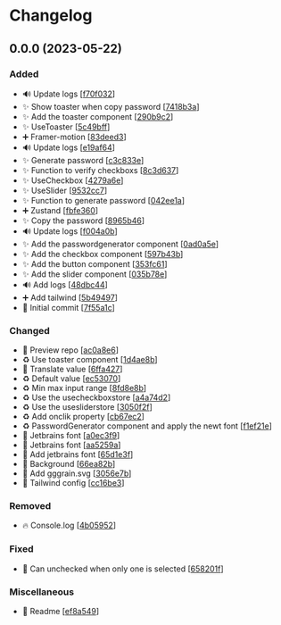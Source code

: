 # Changelog

<a name="0.0.0"></a>
## 0.0.0 (2023-05-22)

### Added

- 🔊 Update logs [[f70f032](https://github.com/Sakoutecher/password-generator/commit/f70f032b088532312cb144a677b324e1ee9cc9b6)]
- ✨ Show toaster when copy password [[7418b3a](https://github.com/Sakoutecher/password-generator/commit/7418b3a77661b86717611f38d02d748810ede911)]
- ✨ Add the toaster component [[290b9c2](https://github.com/Sakoutecher/password-generator/commit/290b9c2ebee9705c1969d6ae13d95545a4bbe4ed)]
- ✨ UseToaster [[5c49bff](https://github.com/Sakoutecher/password-generator/commit/5c49bffba90befd6dcc84bb445f612ac0185b66f)]
- ➕ Framer-motion [[83deed3](https://github.com/Sakoutecher/password-generator/commit/83deed341c30a773ecd282245992d9140f6b2b05)]
- 🔊 Update logs [[e19af64](https://github.com/Sakoutecher/password-generator/commit/e19af649c4ee732eb0e828c69f011177ca158aa6)]
- ✨ Generate password [[c3c833e](https://github.com/Sakoutecher/password-generator/commit/c3c833ec585b9597c68169eebcbaf7ea501bd1d3)]
- ✨ Function to verify checkboxs [[8c3d637](https://github.com/Sakoutecher/password-generator/commit/8c3d6379e28823f2a982181abff9124dc55b2c61)]
- ✨ UseCheckbox [[4279a6e](https://github.com/Sakoutecher/password-generator/commit/4279a6e590897de22fb15594d63409655dff9633)]
- ✨ UseSlider [[9532cc7](https://github.com/Sakoutecher/password-generator/commit/9532cc7d801486bac730940c6b765afd15237892)]
- ✨ Function to generate password [[042ee1a](https://github.com/Sakoutecher/password-generator/commit/042ee1a118a4206692caa8e033ce9bad1df916fa)]
- ➕ Zustand [[fbfe360](https://github.com/Sakoutecher/password-generator/commit/fbfe36082fe51ada7c88a71eee9fac1ae39a6b3f)]
- ✨ Copy the password [[8965b46](https://github.com/Sakoutecher/password-generator/commit/8965b468476af002365629f7b8cbb40e2e4fef37)]
- 🔊 Update logs [[f004a0b](https://github.com/Sakoutecher/password-generator/commit/f004a0bc215cc6f5406f3534d5cf37265e482f91)]
- ✨ Add the passwordgenerator component [[0ad0a5e](https://github.com/Sakoutecher/password-generator/commit/0ad0a5e82b7ba22e0602615eccc330ff1d5b1cb6)]
- ✨ Add the checkbox component [[597b43b](https://github.com/Sakoutecher/password-generator/commit/597b43ba3fd58676172d70ece994e64ede86879e)]
- ✨ Add the button component [[353fc61](https://github.com/Sakoutecher/password-generator/commit/353fc61edd84e571ec4a3ee48677158c6263061b)]
- ✨ Add the slider component [[035b78e](https://github.com/Sakoutecher/password-generator/commit/035b78efdc3d927a70920687d606bf3233ac3006)]
- 🔊 Add logs [[48dbc44](https://github.com/Sakoutecher/password-generator/commit/48dbc449b7b0728cb93a8ddd5dbf01e7ce2c734f)]
- ➕ Add tailwind [[5b49497](https://github.com/Sakoutecher/password-generator/commit/5b49497ed6459591370ae83379ae5b6f69fb6378)]
- 🎉 Initial commit [[7f55a1c](https://github.com/Sakoutecher/password-generator/commit/7f55a1c7a8105b1ccc54ad6814f128d0143d72d3)]

### Changed

- 🍱 Preview repo [[ac0a8e6](https://github.com/Sakoutecher/password-generator/commit/ac0a8e6614f328f1a4ef087625f5cbcf8e4aea17)]
- ♻️ Use toaster component [[1d4ae8b](https://github.com/Sakoutecher/password-generator/commit/1d4ae8b37281f16480d6c347a92caf59b5611e83)]
- 🔧 Translate value [[6ffa427](https://github.com/Sakoutecher/password-generator/commit/6ffa427fc8135abecd268684c01bd53c1258670e)]
- ♻️ Default value [[ec53070](https://github.com/Sakoutecher/password-generator/commit/ec53070a30dddf3ac968821c1f172f916ffe3482)]
- ♻️ Min max input range [[8fd8e8b](https://github.com/Sakoutecher/password-generator/commit/8fd8e8ba218fdd24ce81b231db7a103de9fb97ab)]
- ♻️ Use the usecheckboxstore [[a4a74d2](https://github.com/Sakoutecher/password-generator/commit/a4a74d237c2e1549c1e10d44dee14a1ef45bedf2)]
- ♻️ Use the usesliderstore [[3050f2f](https://github.com/Sakoutecher/password-generator/commit/3050f2f5afcb7a42c746fc7c5a82d9b5ce8c0955)]
- ♻️ Add onclik property [[cb67ec2](https://github.com/Sakoutecher/password-generator/commit/cb67ec210d38740ac7441a41176ae67dd1459855)]
- ♻️ PasswordGenerator component and apply the newt font [[f1ef21e](https://github.com/Sakoutecher/password-generator/commit/f1ef21ec67375c039987ce7ece3f6ee461bafab9)]
- 💄 Jetbrains font [[a0ec3f9](https://github.com/Sakoutecher/password-generator/commit/a0ec3f9a142cfa87d08b9ea696a4a2fec10f2819)]
- 💄 Jetbrains font [[aa5259a](https://github.com/Sakoutecher/password-generator/commit/aa5259ab5ee0ff27e143ee913faf8c278b5a612d)]
- 🔧 Add jetbrains font [[65d1e3f](https://github.com/Sakoutecher/password-generator/commit/65d1e3f43b4280da85535b2f16471e37ce7d3cf6)]
- 💄 Background [[66ea82b](https://github.com/Sakoutecher/password-generator/commit/66ea82bd543280847cacd5ec253ef1ba5548691d)]
- 🍱 Add gggrain.svg [[3056e7b](https://github.com/Sakoutecher/password-generator/commit/3056e7bdacdc29d2869b8530a01a072346015985)]
- 🔧 Tailwind config [[cc16be3](https://github.com/Sakoutecher/password-generator/commit/cc16be34a790269cb85c128e38143e241a9ddda6)]

### Removed

- 🔥 Console.log [[4b05952](https://github.com/Sakoutecher/password-generator/commit/4b0595281b5252721c6050e1735e02fd0fe61b1c)]

### Fixed

- 🐛 Can unchecked when only one is selected [[658201f](https://github.com/Sakoutecher/password-generator/commit/658201fee2ddbee681ca1f057276b7f047fec57e)]

### Miscellaneous

- 📝 Readme [[ef8a549](https://github.com/Sakoutecher/password-generator/commit/ef8a54958f980d931026241d2b71a8c8c82c098f)]


